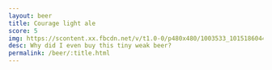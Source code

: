 ```yaml
---
layout: beer
title: Courage light ale
score: 5
img: https://scontent.xx.fbcdn.net/v/t1.0-0/p480x480/1003533_10151860443063745_1669379479_n.jpg?oh=8ed0d8d305db955ca81224c6957bb4e5&oe=586DAEA9
desc: Why did I even buy this tiny weak beer?
permalink: /beer/:title.html
---
```


